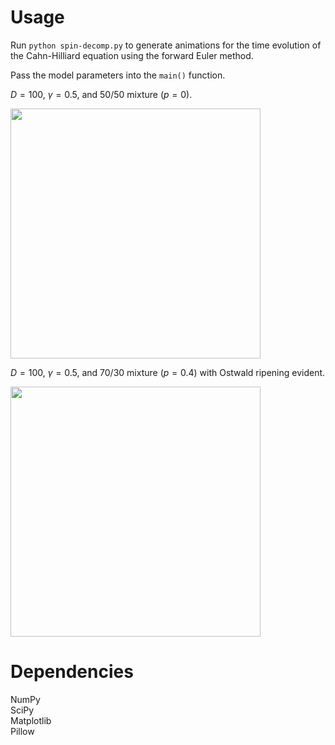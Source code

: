 # Usage
Run `python spin-decomp.py` to generate animations for the time evolution of the Cahn-Hilliard equation using the forward Euler method.

Pass the model parameters into the `main()` function.  

$D = 100$, $\gamma = 0.5$, and 50/50 mixture ($p = 0$).  
<p>
  <img src='/gifs/spin-decomp-D_100-gamma_0.5-p_0.gif' width='400' />
</p>

$D = 100$, $\gamma = 0.5$, and 70/30 mixture ($p = 0.4$) with Ostwald ripening evident.  
<p>
  <img src='gifs/spin-decomp-D_100-gamma_0.5-p_0.4.gif' width='400' />
</p>

# Dependencies
NumPy  
SciPy  
Matplotlib  
Pillow  

